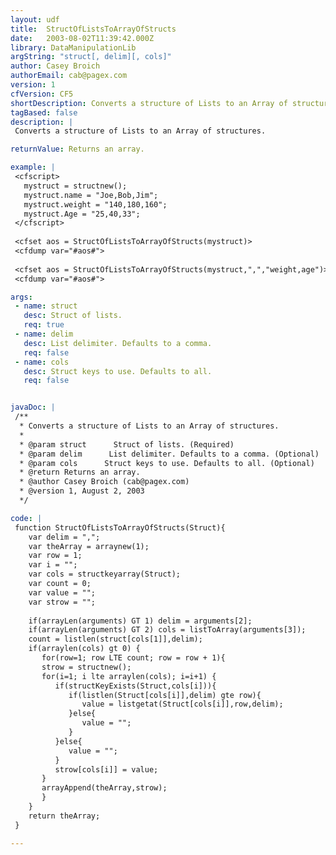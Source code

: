 ```yaml
---
layout: udf
title:  StructOfListsToArrayOfStructs
date:   2003-08-02T11:39:42.000Z
library: DataManipulationLib
argString: "struct[, delim][, cols]"
author: Casey Broich
authorEmail: cab@pagex.com
version: 1
cfVersion: CF5
shortDescription: Converts a structure of Lists to an Array of structures.
tagBased: false
description: |
 Converts a structure of Lists to an Array of structures.

returnValue: Returns an array.

example: |
 <cfscript>
   mystruct = structnew();
   mystruct.name = "Joe,Bob,Jim";
   mystruct.weight = "140,180,160";
   mystruct.Age = "25,40,33";
 </cfscript>
 
 <cfset aos = StructOfListsToArrayOfStructs(mystruct)>
 <cfdump var="#aos#">
 
 <cfset aos = StructOfListsToArrayOfStructs(mystruct,",","weight,age")>
 <cfdump var="#aos#">

args:
 - name: struct
   desc: Struct of lists.
   req: true
 - name: delim
   desc: List delimiter. Defaults to a comma.
   req: false
 - name: cols
   desc: Struct keys to use. Defaults to all.
   req: false


javaDoc: |
 /**
  * Converts a structure of Lists to an Array of structures.
  * 
  * @param struct      Struct of lists. (Required)
  * @param delim      List delimiter. Defaults to a comma. (Optional)
  * @param cols      Struct keys to use. Defaults to all. (Optional)
  * @return Returns an array. 
  * @author Casey Broich (cab@pagex.com) 
  * @version 1, August 2, 2003 
  */

code: |
 function StructOfListsToArrayOfStructs(Struct){
    var delim = ",";
    var theArray = arraynew(1);
    var row = 1;
    var i = ""; 
    var cols = structkeyarray(Struct);
    var count = 0;
    var value = ""; 
    var strow = "";
 
    if(arrayLen(arguments) GT 1) delim = arguments[2];
    if(arrayLen(arguments) GT 2) cols = listToArray(arguments[3]);
    count = listlen(struct[cols[1]],delim);
    if(arraylen(cols) gt 0) {
       for(row=1; row LTE count; row = row + 1){
       strow = structnew();
       for(i=1; i lte arraylen(cols); i=i+1) {
          if(structKeyExists(Struct,cols[i])){
             if(listlen(Struct[cols[i]],delim) gte row){
                value = listgetat(Struct[cols[i]],row,delim);
             }else{
                value = "";
             }
          }else{
             value = "";
          }
          strow[cols[i]] = value;
       }
       arrayAppend(theArray,strow);
       }
    }
    return theArray;
 }

---
```


